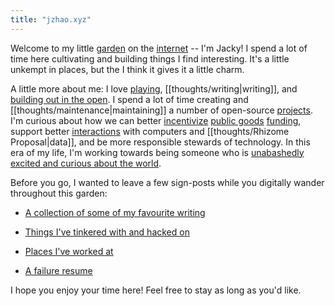 ```yaml
---
title: "jzhao.xyz"
---
```


Welcome to my little [garden](posts/networked-thought.md) on the [internet](thoughts/Internet.md) -- I'm Jacky! I spend a lot of time here cultivating and building things I find interesting. It's a little unkempt in places, but the I think it gives it a little charm.

A little more about me: I love [playing](posts/play.md), [[thoughts/writing|writing]], and [building out in the open](thoughts/building%20in%20public.md). I spend a lot of time creating and [[thoughts/maintenance|maintaining]] a number of open-source [projects](thoughts/Projects.md). I'm curious about how we can better [incentivize](thoughts/incentives.md) [public goods](thoughts/public%20goods.md) [funding](thoughts/funding.md), support better [interactions](thoughts/interaction%20design.md) with computers and [[thoughts/Rhizome Proposal|data]], and be more responsible stewards of technology. In this era of my life, I'm working towards being someone who is [unabashedly excited and curious about the world](https://www.youtube.com/watch?v=Khfe3jBuq8c&list=PLMs_JcuNozJbxC91R5skgPpL7cnJuICun).

Before you go, I wanted to leave a few sign-posts while you digitally wander throughout this garden:
- [A collection of some of my favourite writing](/posts)
* [Things I've tinkered with and hacked on](thoughts/Projects.md)
- [Places I've worked at](thoughts/Experience.md)
* [A failure resume](posts/a-failure-resume.md)

I hope you enjoy your time here! Feel free to stay as long as you'd like.
